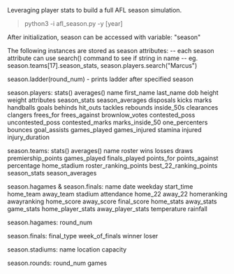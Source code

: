 

Leveraging player stats to build a full AFL season simulation.

> python3 -i afl_season.py -y [year]

After initialization, season can be accessed with variable: "season"

The following instances are stored as season attributes: 
-- each season attribute can use search() command to see if string in name
-- eg. season.teams[17].season_stats, season.players.search("Marcus")

season.ladder(round_num) - prints ladder after specified season

season.players:  stats()  averages()  name  first_name  last_name  dob  height  weight  attributes  season_stats  season_averages  disposals  kicks  marks  handballs  goals  behinds  hit_outs  tackles  rebounds  inside_50s  clearances  clangers  frees_for  frees_against  brownlow_votes  contested_poss  uncontested_poss  contested_marks  marks_inside_50  one_percenters  bounces  goal_assists  games_played  games_injured  stamina  injured  injury_duration

season.teams:  stats()  averages()  name  roster  wins  losses  draws  premiership_points  games_played  finals_played  points_for  points_against  percentage  home_stadium  roster_ranking_points  best_22_ranking_points  season_stats  season_averages

season.hagames & season.finals:  name  date  weekday  start_time  home_team  away_team  stadium  attendance  home_22  away_22  homeranking  awayranking  home_score  away_score  final_score  home_stats  away_stats  game_stats  home_player_stats  away_player_stats  temperature  rainfall

season.hagames:  round_num

season.finals:  final_type  week_of_finals  winner  loser

season.stadiums:  name  location  capacity

season.rounds:  round_num  games
